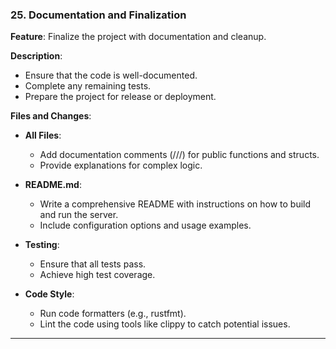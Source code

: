 ### **25. Documentation and Finalization**

**Feature**: Finalize the project with documentation and cleanup.

**Description**:

- Ensure that the code is well-documented.
- Complete any remaining tests.
- Prepare the project for release or deployment.

**Files and Changes**:

- **All Files**:

  - Add documentation comments (///) for public functions and structs.
  - Provide explanations for complex logic.

- **README.md**:

  - Write a comprehensive README with instructions on how to build and run the server.
  - Include configuration options and usage examples.

- **Testing**:

  - Ensure that all tests pass.
  - Achieve high test coverage.

- **Code Style**:

  - Run code formatters (e.g., rustfmt).
  - Lint the code using tools like clippy to catch potential issues.

---